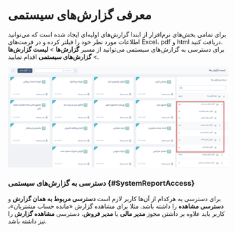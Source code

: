# معرفی گزارش‌های سیستمی
برای تمامی‌ بخش‌های نرم‌افزار از ابتدا گزارش‌های اولیه‌ای ایجاد شده است که می‌توانید اطلاعات مورد نظر خود را فیلتر کرده و در فرمت‌های Excel، pdf و html دریافت کنید.<br>
برای دسترسی به گزارش‌های سیستمی می‌توانید از مسیر **گزارش‌ها** > **لیست گزارش‌ها** > **گزارش‌های سیستمی** اقدام نمایید.<br>

![نمای کلی از لیست گزارش‌های سیستمی](./Images/SystemReportsOverView.png)
### دسترسی به گزارش‌های سیستمی {#SystemReportAccess}
برای دسترسی به هرکدام از آن‌ها کاربر لازم است **دسترسی مربوط به همان گزارش** و **دسترسی مشاهده** را داشته باشد. مثلا برای مشاهده گزارش «مانده حساب مشتریان»، کاربر باید علاوه بر داشتن مجوز **مدیر مالی** یا **مدیر فروش**، دسترسی **مشاهده گزارش** را نیز داشته باشد.
